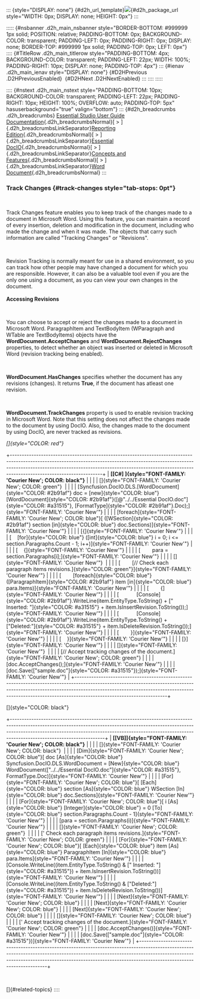 ::: {style="DISPLAY: none"}
[](ms-xhelp:///?Id=d2h_url_template){#d2h_url_template}![](!package_url!){#d2h_package_url style="WIDTH: 0px; DISPLAY: none; HEIGHT: 0px"}
:::

::::: {#nsbanner .d2h_main_nsbanner style="BORDER-BOTTOM: #999999 1px solid; POSITION: relative; PADDING-BOTTOM: 0px; BACKGROUND-COLOR: transparent; PADDING-LEFT: 0px; PADDING-RIGHT: 0px; DISPLAY: none; BORDER-TOP: #999999 1px solid; PADDING-TOP: 0px; LEFT: 0px"}
:::: {#TitleRow .d2h_main_titlerow style="PADDING-BOTTOM: 4px; BACKGROUND-COLOR: transparent; PADDING-LEFT: 22px; WIDTH: 100%; PADDING-RIGHT: 10px; DISPLAY: none; PADDING-TOP: 4px"}
::: {#ienav .d2h_main_ienav style="DISPLAY: none"}
[](ms-xhelp:///?Id=32b546e9-9d95-42a6-a35c-9acc3f9939bc){#D2HPrevious .D2HPreviousEnabled}  [](ms-xhelp:///?Id=a210ada1-25c4-4966-be29-993b303c7694){#D2HNext .D2HNextEnabled}
:::
::::
:::::

:::: {#nstext .d2h_main_nstext style="PADDING-BOTTOM: 10px; BACKGROUND-COLOR: transparent; PADDING-LEFT: 22px; PADDING-RIGHT: 10px; HEIGHT: 100%; OVERFLOW: auto; PADDING-TOP: 5px" hasuserbackground="true" valign="bottom"}
::: {#d2h_breadcrumbs .d2h_breadcrumbs}
[Essential Studio User Guide Documentation](ms-xhelp:///?Id=12457748-09e3-4d74-a240-8e049cedf030){.d2h_breadcrumbsNormal}[ \> ]{.d2h_breadcrumbsLinkSeparator}[Reporting Edition](ms-xhelp:///?Id=027aa5b6-6676-4f93-ad23-c20e8c45792e){.d2h_breadcrumbsNormal}[ \> ]{.d2h_breadcrumbsLinkSeparator}[Essential DocIO](ms-xhelp:///?Id=b88d77b3-4c51-460f-a761-d2ef6d5b0ca6){.d2h_breadcrumbsNormal}[ \> ]{.d2h_breadcrumbsLinkSeparator}[Concepts and Features](ms-xhelp:///?Id=c1881696-52ce-4414-9f3d-97433d8e9775){.d2h_breadcrumbsNormal}[ \> ]{.d2h_breadcrumbsLinkSeparator}[Word Document](ms-xhelp:///?Id=d4b2bc62-8cff-43ca-bbb3-bdd5cc1553de){.d2h_breadcrumbsNormal}
:::

### Track Changes {#track-changes style="tab-stops: 0pt"}

 

Track Changes feature enables you to keep track of the changes made to a document in Microsoft Word. Using this feature, you can maintain a record of every insertion, deletion and modification in the document, including who made the change and when it was made. The objects that carry such information are called \"Tracking Changes\" or \"Revisions\".

 

Revision Tracking is normally meant for use in a shared environment, so you can track how other people may have changed a document for which you are responsible. However, it can also be a valuable tool even if you are the only one using a document, as you can view your own changes in the document.\
\
**Accessing Revisions**

 

You can choose to accept or reject the changes made to a document in Microsoft Word. ParagraphItem and TextBodyItem (WParagraph and WTable are TextBodyItems) objects have the **WordDocument.AcceptChanges** and **WordDocument.RejectChanges** properties, to detect whether an object was inserted or deleted in Microsoft Word (revision tracking being enabled).

 

**WordDocument.HasChanges** specifies whether the document has any revisions (changes). It returns **True**, if the document has atleast one revision.

 

**WordDocument.TrackChanges** property is used to enable revision tracking in Microsoft Word. Note that this setting does not affect the changes made to the document by using DocIO. Also, the changes made to the document by using DocIO, are never tracked as revisions.

*[]{style="COLOR: red"}* 

+--------------------------------------------------------------------------------------------------------------------------------------------------------------------------------------------------------------------------------------------------------------------------------+
| **[\[C#\] ]{style="FONT-FAMILY: 'Courier New'; COLOR: black"}**                                                                                                                                                                                                                |
|                                                                                                                                                                                                                                                                                |
| []{style="FONT-FAMILY: 'Courier New'; COLOR: green"}                                                                                                                                                                                                                           |
|                                                                                                                                                                                                                                                                                |
| [Syncfusion.DocIO.DLS.[WordDocument]{style="COLOR: #2b91af"} doc = [new]{style="COLOR: blue"} [WordDocument]{style="COLOR: #2b91af"}([@\"../../Essential DocIO.doc\"]{style="COLOR: #a31515"}, [FormatType]{style="COLOR: #2b91af"}.Doc);]{style="FONT-FAMILY: 'Courier New'"} |
|                                                                                                                                                                                                                                                                                |
| [foreach]{style="FONT-FAMILY: 'Courier New'; COLOR: blue"}[ ([WSection]{style="COLOR: #2b91af"} section [in]{style="COLOR: blue"} doc.Sections)]{style="FONT-FAMILY: 'Courier New'"}                                                                                           |
|                                                                                                                                                                                                                                                                                |
| [{]{style="FONT-FAMILY: 'Courier New'"}                                                                                                                                                                                                                                        |
|                                                                                                                                                                                                                                                                                |
| [    [for]{style="COLOR: blue"} ([int]{style="COLOR: blue"} i = 0; i \<= section.Paragraphs.Count - 1; i++)]{style="FONT-FAMILY: 'Courier New'"}                                                                                                                               |
|                                                                                                                                                                                                                                                                                |
| [    {]{style="FONT-FAMILY: 'Courier New'"}                                                                                                                                                                                                                                    |
|                                                                                                                                                                                                                                                                                |
| [        para = section.Paragraphs\[i\];]{style="FONT-FAMILY: 'Courier New'"}                                                                                                                                                                                                  |
|                                                                                                                                                                                                                                                                                |
| []{style="FONT-FAMILY: 'Courier New'"}                                                                                                                                                                                                                                         |
|                                                                                                                                                                                                                                                                                |
| [        [// Check each paragraph items revisions.]{style="COLOR: green"}]{style="FONT-FAMILY: 'Courier New'"}                                                                                                                                                                 |
|                                                                                                                                                                                                                                                                                |
| [        [foreach]{style="COLOR: blue"} ([ParagraphItem]{style="COLOR: #2b91af"} item [in]{style="COLOR: blue"} para.Items)]{style="FONT-FAMILY: 'Courier New'"}                                                                                                               |
|                                                                                                                                                                                                                                                                                |
| [        {]{style="FONT-FAMILY: 'Courier New'"}                                                                                                                                                                                                                                |
|                                                                                                                                                                                                                                                                                |
| [            [Console]{style="COLOR: #2b91af"}.WriteLine(item.EntityType.ToString() + [\" Inserted: \"]{style="COLOR: #a31515"} + item.IsInsertRevision.ToString());]{style="FONT-FAMILY: 'Courier New'"}                                                                      |
|                                                                                                                                                                                                                                                                                |
| [            [Console]{style="COLOR: #2b91af"}.WriteLine(item.EntityType.ToString() + [\"Deleted:\"]{style="COLOR: #a31515"} + item.IsDeleteRevision.ToString());]{style="FONT-FAMILY: 'Courier New'"}                                                                         |
|                                                                                                                                                                                                                                                                                |
| [        }]{style="FONT-FAMILY: 'Courier New'"}                                                                                                                                                                                                                                |
|                                                                                                                                                                                                                                                                                |
| [    }]{style="FONT-FAMILY: 'Courier New'"}                                                                                                                                                                                                                                    |
|                                                                                                                                                                                                                                                                                |
| [}]{style="FONT-FAMILY: 'Courier New'"}                                                                                                                                                                                                                                        |
|                                                                                                                                                                                                                                                                                |
| []{style="FONT-FAMILY: 'Courier New'"}                                                                                                                                                                                                                                         |
|                                                                                                                                                                                                                                                                                |
| [// Accept tracking changes of the document.]{style="FONT-FAMILY: 'Courier New'; COLOR: green"}                                                                                                                                                                                |
|                                                                                                                                                                                                                                                                                |
| [doc.AcceptChanges();]{style="FONT-FAMILY: 'Courier New'"}                                                                                                                                                                                                                     |
|                                                                                                                                                                                                                                                                                |
| [doc.Save([\"sample.doc\"]{style="COLOR: #a31515"});]{style="FONT-FAMILY: 'Courier New'"}                                                                                                                                                                                      |
+--------------------------------------------------------------------------------------------------------------------------------------------------------------------------------------------------------------------------------------------------------------------------------+

[]{style="COLOR: black"} 

+---------------------------------------------------------------------------------------------------------------------------------------------------------------------------------------------------------------------------------------------------------------------------------+
| **[\[VB\]]{style="FONT-FAMILY: 'Courier New'; COLOR: black"}**                                                                                                                                                                                                                  |
|                                                                                                                                                                                                                                                                                 |
| []{style="FONT-FAMILY: 'Courier New'; COLOR: black"}                                                                                                                                                                                                                            |
|                                                                                                                                                                                                                                                                                 |
| [Dim]{style="FONT-FAMILY: 'Courier New'; COLOR: blue"}[ doc [As]{style="COLOR: blue"} Syncfusion.DocIO.DLS.WordDocument = [New]{style="COLOR: blue"} WordDocument([\"../../Essential DocIO.doc\"]{style="COLOR: #a31515"}, FormatType.Doc)]{style="FONT-FAMILY: 'Courier New'"} |
|                                                                                                                                                                                                                                                                                 |
| [For]{style="FONT-FAMILY: 'Courier New'; COLOR: blue"}[ [Each]{style="COLOR: blue"} section [As]{style="COLOR: blue"} WSection [In]{style="COLOR: blue"} doc.Sections]{style="FONT-FAMILY: 'Courier New'"}                                                                      |
|                                                                                                                                                                                                                                                                                 |
| [For]{style="FONT-FAMILY: 'Courier New'; COLOR: blue"}[ i [As]{style="COLOR: blue"} [Integer]{style="COLOR: blue"} = 0 [To]{style="COLOR: blue"} section.Paragraphs.Count - 1]{style="FONT-FAMILY: 'Courier New'"}                                                              |
|                                                                                                                                                                                                                                                                                 |
| [para = section.Paragraphs(i)]{style="FONT-FAMILY: 'Courier New'"}                                                                                                                                                                                                              |
|                                                                                                                                                                                                                                                                                 |
| []{style="FONT-FAMILY: 'Courier New'; COLOR: green"}                                                                                                                                                                                                                            |
|                                                                                                                                                                                                                                                                                 |
| [\' Check each paragraph items revisions.]{style="FONT-FAMILY: 'Courier New'; COLOR: green"}                                                                                                                                                                                    |
|                                                                                                                                                                                                                                                                                 |
| [For]{style="FONT-FAMILY: 'Courier New'; COLOR: blue"}[ [Each]{style="COLOR: blue"} item [As]{style="COLOR: blue"} ParagraphItem [In]{style="COLOR: blue"} para.Items]{style="FONT-FAMILY: 'Courier New'"}                                                                      |
|                                                                                                                                                                                                                                                                                 |
| [Console.WriteLine((item.EntityType.ToString() & [\" Inserted: \"]{style="COLOR: #a31515"}) + item.IsInsertRevision.ToString())]{style="FONT-FAMILY: 'Courier New'"}                                                                                                            |
|                                                                                                                                                                                                                                                                                 |
| [Console.WriteLine((item.EntityType.ToString() & [\"Deleted:\"]{style="COLOR: #a31515"}) + item.IsDeleteRevision.ToString())]{style="FONT-FAMILY: 'Courier New'"}                                                                                                               |
|                                                                                                                                                                                                                                                                                 |
| [Next]{style="FONT-FAMILY: 'Courier New'; COLOR: blue"}                                                                                                                                                                                                                         |
|                                                                                                                                                                                                                                                                                 |
| [Next]{style="FONT-FAMILY: 'Courier New'; COLOR: blue"}                                                                                                                                                                                                                         |
|                                                                                                                                                                                                                                                                                 |
| [Next]{style="FONT-FAMILY: 'Courier New'; COLOR: blue"}                                                                                                                                                                                                                         |
|                                                                                                                                                                                                                                                                                 |
| []{style="FONT-FAMILY: 'Courier New'; COLOR: blue"}                                                                                                                                                                                                                             |
|                                                                                                                                                                                                                                                                                 |
| [\' Accept tracking changes of the document.]{style="FONT-FAMILY: 'Courier New'; COLOR: green"}                                                                                                                                                                                 |
|                                                                                                                                                                                                                                                                                 |
| [doc.AcceptChanges()]{style="FONT-FAMILY: 'Courier New'"}                                                                                                                                                                                                                       |
|                                                                                                                                                                                                                                                                                 |
| [doc.Save([\"sample.doc\"]{style="COLOR: #a31515"})]{style="FONT-FAMILY: 'Courier New'"}                                                                                                                                                                                        |
+---------------------------------------------------------------------------------------------------------------------------------------------------------------------------------------------------------------------------------------------------------------------------------+

 

[]{#related-topics}
::::
